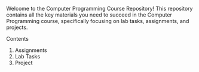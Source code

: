 Welcome to the Computer Programming Course Repository! This repository contains all the key materials you need to succeed in the Computer Programming course, specifically focusing on lab tasks, assignments, and projects.

Contents
1. Assignments
2. Lab Tasks
3. Project
